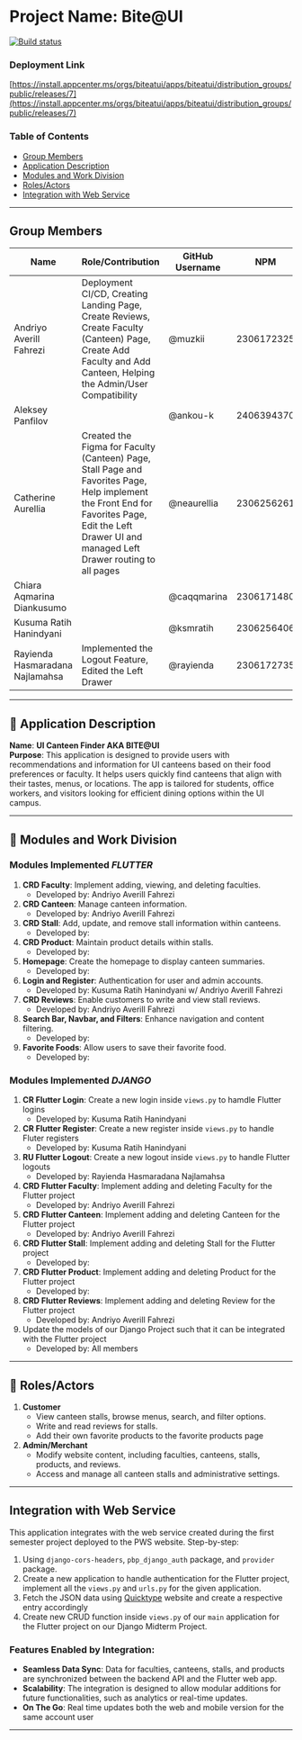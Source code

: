 # Project Name: **Bite@UI**  

[![Build status](https://build.appcenter.ms/v0.1/apps/3c2b2ff8-9307-4bc3-8bee-140ca3c2e1ac/branches/main/badge)](https://appcenter.ms)

### Deployment Link

[https://install.appcenter.ms/orgs/biteatui/apps/biteatui/distribution_groups/public/releases/7](https://install.appcenter.ms/orgs/biteatui/apps/biteatui/distribution_groups/public/releases/7)

### Table of Contents  
- [Group Members](#group-members)  
- [Application Description](#bookmark_tabs-application-description)  
- [Modules and Work Division](#memo-modules-and-work-division) 
- [Roles/Actors](#busts_in_silhouette-rolesactors)  
- [Integration with Web Service](#integration-with-web-service)  

---

## Group Members  
| Name                         | Role/Contribution              | GitHub Username  |  NPM | 
|------------------------------|--------------------------------|------------------|------|  
| Andriyo Averill Fahrezi      | Deployment CI/CD, Creating Landing Page, Create Reviews, Create Faculty (Canteen) Page, Create Add Faculty and Add Canteen, Helping the Admin/User Compatibility         | @muzkii          | 2306172325   | 
| Aleksey Panfilov             |            | @ankou-k                |  2406394370 |
| Catherine Aurellia           | Created the Figma for Faculty (Canteen) Page, Stall Page and Favorites Page, Help implement the Front End for Favorites Page, Edit the Left Drawer UI and managed Left Drawer routing to all pages            | @neaurellia                |  2306256261 |
| Chiara Aqmarina Diankusumo   |                    | @caqqmarina                |  2306171480 |
| Kusuma Ratih Hanindyani      |                 | @ksmratih                |  2306256406 |
| Rayienda Hasmaradana Najlamahsa | Implemented the Logout Feature, Edited the Left Drawer          | @rayienda               |  2306172735 |

---

## :bookmark_tabs: Application Description  
**Name**: **UI Canteen Finder AKA BITE@UI**  
**Purpose**: This application is designed to provide users with recommendations and information for UI canteens based on their food preferences or faculty. It helps users quickly find canteens that align with their tastes, menus, or locations. The app is tailored for students, office workers, and visitors looking for efficient dining options within the UI campus.  

---

## :memo: Modules and Work Division  
### Modules Implemented _FLUTTER_
1. **CRD Faculty**: Implement adding,  viewing, and deleting faculties.  
    - Developed by:  Andriyo Averill Fahrezi
2. **CRD Canteen**: Manage canteen information.  
    - Developed by: Andriyo Averill Fahrezi
3. **CRD Stall**: Add, update, and remove stall information within canteens.  
    - Developed by:  
4. **CRD Product**: Maintain product details within stalls.  
    - Developed by:  
5. **Homepage**: Create the homepage to display canteen summaries.  
    - Developed by:   
6. **Login and Register**: Authentication for user and admin accounts.  
    - Developed by: Kusuma Ratih Hanindyani w/ Andriyo Averill Fahrezi   
7. **CRD Reviews**: Enable customers to write and view stall reviews.  
    - Developed by: Andriyo Averill Fahrezi  
8. **Search Bar, Navbar, and Filters**: Enhance navigation and content filtering.  
    - Developed by:   
9. **Favorite Foods**: Allow users to save their favorite food.
    - Developed by:
  
### Modules Implemented _DJANGO_
1. **CR Flutter Login**: Create a new login inside `views.py` to hamdle Flutter logins
    - Developed by: Kusuma Ratih Hanindyani
2. **CR Flutter Register**: Create a new register inside `views.py` to handle Fluter registers
    - Developed by: Kusuma Ratih Hanindyani
3. **RU Flutter Logout**: Create a new logout inside `views.py` to handle Flutter logouts
    - Developed by: Rayienda Hasmaradana Najlamahsa 
5. **CRD Flutter Faculty**: Implement adding and deleting Faculty for the Flutter project
    - Developed by: Andriyo Averill Fahrezi
6. **CRD Flutter Canteen**: Implement adding and deleting Canteen for the Flutter project
    - Developed by: Andriyo Averill Fahrezi
7. **CRD Flutter Stall**: Implement adding and deleting Stall for the Flutter project
    - Developed by:
8. **CRD Flutter Product**: Implement adding and deleting Product for the Flutter project
    - Developed by:
9. **CRD Flutter Reviews**: Implement adding and deleting Review for the Flutter project
    - Developed by: Andriyo Averill Fahrezi
10. Update the models of our Django Project such that it can be integrated with the Flutter project
    - Developed by: All members

---

## :busts_in_silhouette: Roles/Actors  
1. **Customer**  
    - View canteen stalls, browse menus, search, and filter options.  
    - Write and read reviews for stalls.
    - Add their own favorite products to the favorite products page
2. **Admin/Merchant**  
    - Modify website content, including faculties, canteens, stalls, products, and reviews.  
    - Access and manage all canteen stalls and administrative settings.  

---

## Integration with Web Service  
This application integrates with the web service created during the first semester project deployed to the PWS website. Step-by-step:

1. Using `django-cors-headers`, `pbp_django_auth` package, and `provider` package.
2. Create a new application to handle authentication for the Flutter project, implement all the `views.py` and `urls.py` for the given application.
3. Fetch the JSON data using [Quicktype](http://app.quicktype.io/) website and create a respective entry accordingly
4. Create new CRUD function inside `views.py` of our `main` application for the Flutter project on our Django Midterm Project.

### Features Enabled by Integration:  
- **Seamless Data Sync**: Data for faculties, canteens, stalls, and products are synchronized between the backend API and the Flutter web app.  
- **Scalability**: The integration is designed to allow modular additions for future functionalities, such as analytics or real-time updates.
- **On The Go**: Real time updates both the web and mobile version for the same account user

--- 
